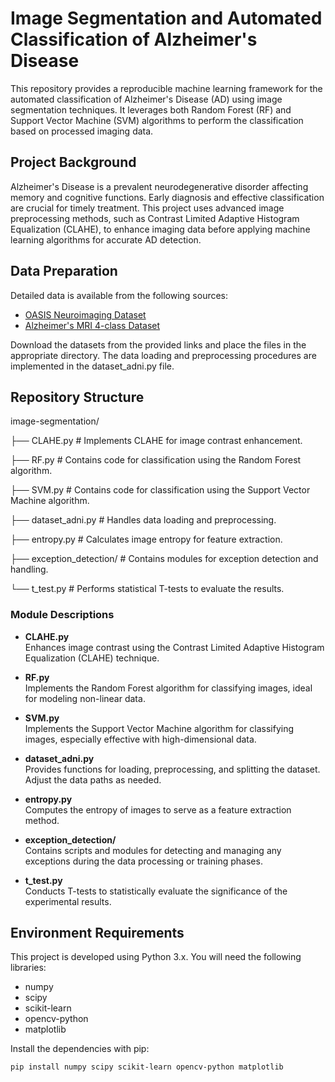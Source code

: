# Image Segmentation and Automated Classification of Alzheimer's Disease
This repository provides a reproducible machine learning framework for the automated classification of Alzheimer's Disease (AD) using image segmentation techniques. It leverages both Random Forest (RF) and Support Vector Machine (SVM) algorithms to perform the classification based on processed imaging data.

## Project Background
Alzheimer's Disease is a prevalent neurodegenerative disorder affecting memory and cognitive functions. Early diagnosis and effective classification are crucial for timely treatment. This project uses advanced image preprocessing methods, such as Contrast Limited Adaptive Histogram Equalization (CLAHE), to enhance imaging data before applying machine learning algorithms for accurate AD detection.

## Data Preparation
Detailed data is available from the following sources:
- [OASIS Neuroimaging Dataset](https://www.kaggle.com/datasets/ninadaithal/imagesoasis)
- [Alzheimer's MRI 4-class Dataset](https://www.kaggle.com/datasets/marcopinamonti/alzheimer-mri-4-classes-dataset)

Download the datasets from the provided links and place the files in the appropriate directory. The data loading and preprocessing procedures are implemented in the dataset_adni.py file.

## Repository Structure
image-segmentation/

├── CLAHE.py               # Implements CLAHE for image contrast enhancement.

├── RF.py                  # Contains code for classification using the Random Forest algorithm.

├── SVM.py                 # Contains code for classification using the Support Vector Machine algorithm.

├── dataset_adni.py        # Handles data loading and preprocessing.

├── entropy.py             # Calculates image entropy for feature extraction.

├── exception_detection/   # Contains modules for exception detection and handling.

└── t_test.py              # Performs statistical T-tests to evaluate the results.


### Module Descriptions

- **CLAHE.py**  
  Enhances image contrast using the Contrast Limited Adaptive Histogram Equalization (CLAHE) technique.

- **RF.py**  
  Implements the Random Forest algorithm for classifying images, ideal for modeling non-linear data.

- **SVM.py**  
  Implements the Support Vector Machine algorithm for classifying images, especially effective with high-dimensional data.

- **dataset_adni.py**  
  Provides functions for loading, preprocessing, and splitting the dataset. Adjust the data paths as needed.

- **entropy.py**  
  Computes the entropy of images to serve as a feature extraction method.

- **exception_detection/**  
  Contains scripts and modules for detecting and managing any exceptions during the data processing or training phases.

- **t_test.py**  
  Conducts T-tests to statistically evaluate the significance of the experimental results.

## Environment Requirements

This project is developed using Python 3.x. You will need the following libraries:

- numpy
- scipy
- scikit-learn
- opencv-python
- matplotlib

Install the dependencies with pip:

```bash
pip install numpy scipy scikit-learn opencv-python matplotlib

